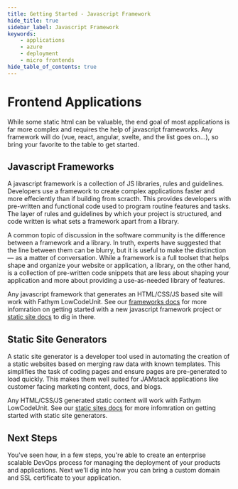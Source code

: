 ```yaml
---
title: Getting Started - Javascript Framework
hide_title: true
sidebar_label: Javascript Framework
keywords:
    - applications
    - azure
    - deployment
    - micro frontends
hide_table_of_contents: true
---
```


# Frontend Applications

While some static html can be valuable, the end goal of most applications is far more complex and requires the help of javascript frameworks.  Any framework will do (vue, react, angular, svelte, and the list goes on...), so bring your favorite to the table to get started.

## Javascript Frameworks

A javascript framework is a collection of JS libraries, rules and guidelines.  Developers use a framework to create complex applications faster and more effeciently than if building from scracth.  This provides developers with pre-written and functional code used to program routine features and tasks.  The layer of rules and guidelines by which your project is structured, and code written is what sets a framework apart from a library.

A common topic of discussion in the software community is the difference between a framework and a library. In truth, experts have suggested that the line between them can be blurry, but it is useful to make the distinction — as a matter of conversation. While a framework is a full toolset that helps shape and organize your website or application, a library, on the other hand, is a collection of pre-written code snippets that are less about shaping your application and more about providing a use-as-needed library of features. 

Any javascript framework that generates an HTML/CSS/JS based site will work with Fathym LowCodeUnit.  See our [frameworks docs](../guides/static-vs-framework/js-frameworks/overview) for more infomration on getting started with a new javascript framework project or [static site docs](../guides/static-vs-framework/static-sites/overview) to dig in there.

## Static Site Generators

A static site generator is a developer tool used in automating the creation of a static websites based on merging raw data with known templates. This simplifies the task of coding pages and ensure pages are pre-generated to load quickly.  This makes them well suited for JAMstack applications like customer facing marketing content, docs, and blogs.

Any HTML/CSS/JS generated static content will work with Fathym LowCodeUnit.  See our [static sites docs](../guides/micro-frontends/static-sites/overview) for more infomration on getting started with static site generators.

## Next Steps

You've seen how, in a few steps, you're able to create an enterprise scalable DevOps process for managing the deployment of your products and applications.  Next we'll dig into how you can bring a custom domain and SSL certificate to your application.
